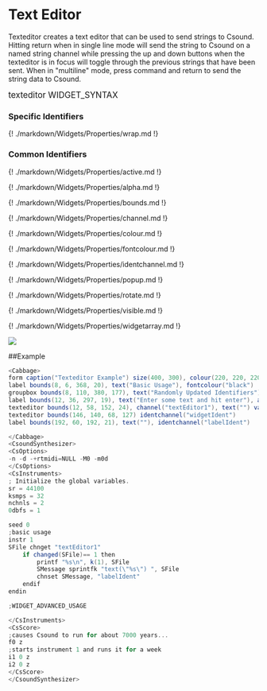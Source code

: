 # Text Editor

Texteditor creates a text editor that can be used to send strings to Csound. Hitting return when in single line mode will send the string to Csound on a named string channel while pressing the up and down buttons when the texteditor is in focus will toggle through the previous strings that have been sent. When in "multiline" mode, press command and return to send the string data to Csound. 

<big></pre>
texteditor WIDGET_SYNTAX
</pre></big>

### Specific Identifiers

{! ./markdown/Widgets/Properties/wrap.md !} 

### Common Identifiers

{! ./markdown/Widgets/Properties/active.md !} 

{! ./markdown/Widgets/Properties/alpha.md !} 

{! ./markdown/Widgets/Properties/bounds.md !} 
 
{! ./markdown/Widgets/Properties/channel.md !} 

{! ./markdown/Widgets/Properties/colour.md !} 

{! ./markdown/Widgets/Properties/fontcolour.md !}   

{! ./markdown/Widgets/Properties/identchannel.md !} 

{! ./markdown/Widgets/Properties/popup.md !} 

{! ./markdown/Widgets/Properties/rotate.md !} 

{! ./markdown/Widgets/Properties/visible.md !} 

{! ./markdown/Widgets/Properties/widgetarray.md !}  

<!--(End of identifiers)/-->

![](../images/texteditor.gif)

##Example
<!--(Widget Example)/-->
```csharp
<Cabbage>
form caption("Texteditor Example") size(400, 300), colour(220, 220, 220), pluginID("def1")
label bounds(8, 6, 368, 20), text("Basic Usage"), fontcolour("black")
groupbox bounds(8, 110, 380, 177), text("Randomly Updated Identifiers")
label bounds(12, 36, 297, 19), text("Enter some text and hit enter"), align("left") fontcolour(84, 83, 83, 255)
texteditor bounds(12, 58, 152, 24), channel("textEditor1"), text("") value(0) file("/Users/walshr/sourcecode/cabbage/Examples/Widgets/Sliders.csd")
texteditor bounds(146, 140, 68, 127) identchannel("widgetIdent")
label bounds(192, 60, 192, 21), text(""), identchannel("labelIdent")

</Cabbage>
<CsoundSynthesizer>
<CsOptions>
-n -d -+rtmidi=NULL -M0 -m0d 
</CsOptions>
<CsInstruments>
; Initialize the global variables. 
sr = 44100
ksmps = 32
nchnls = 2
0dbfs = 1

seed 0 
;basic usage
instr 1
SFile chnget "textEditor1" 
    if changed(SFile)== 1 then
        printf "%s\n", k(1), SFile
        SMessage sprintfk "text(\"%s\") ", SFile
        chnset SMessage, "labelIdent"
    endif
endin

;WIDGET_ADVANCED_USAGE

</CsInstruments>
<CsScore>
;causes Csound to run for about 7000 years...
f0 z
;starts instrument 1 and runs it for a week
i1 0 z
i2 0 z
</CsScore>
</CsoundSynthesizer>
```
<!--End Widget Example)/-->
